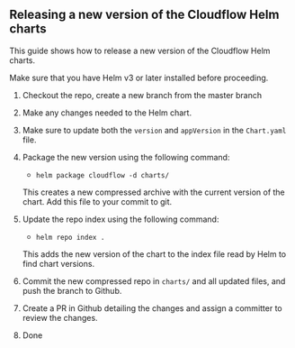 ## Releasing a new version of the Cloudflow Helm charts

This guide shows how to release a new version of the Cloudflow Helm charts.

Make sure that you have Helm v3 or later installed before proceeding.

1. Checkout the repo, create a new branch from the master branch
1. Make any changes needed to the Helm chart.
1. Make sure to update both the `version` and `appVersion` in the `Chart.yaml` file.
1. Package the new version using the following command:
    - `helm package cloudflow -d charts/`
    
    This creates a new compressed archive with the current version of the chart.
    Add this file to your commit to git.
1. Update the repo index using the following command:
    - `helm repo index .`
  
    This adds the new version of the chart to the index file read by Helm to find chart versions.
1. Commit the new compressed repo in `charts/` and all updated files, and push the branch to Github.
1. Create a PR in Github detailing the changes and assign a committer to review the changes.
1. Done
